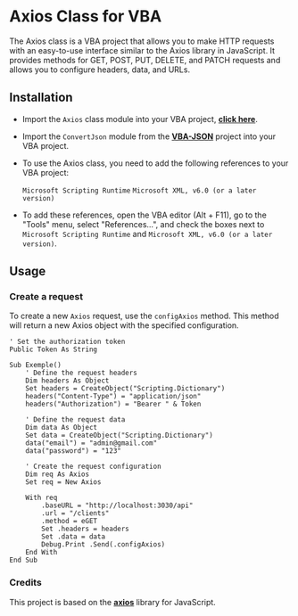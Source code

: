 # Axios Class for VBA
The Axios class is a VBA project that allows you to make HTTP requests with an easy-to-use interface similar to the Axios library in JavaScript. It provides methods for GET, POST, PUT, DELETE, and PATCH requests and allows you to configure headers, data, and URLs.

## Installation

- Import the `Axios` class module into your VBA project, [**click here**](https://github.com/ricardocamisa/Axios/blob/main/Axios.cls).
- Import the `ConvertJson` module from the [**VBA-JSON**](https://github.com/VBA-tools/VBA-JSON) project into your VBA project.
- To use the Axios class, you need to add the following references to your VBA project:

    `Microsoft Scripting Runtime`
    `Microsoft XML, v6.0 (or a later version)`

- To add these references, open the VBA editor (Alt + F11), go to the "Tools" menu, select "References...", and check the boxes next to ``Microsoft Scripting Runtime`` and ``Microsoft XML, v6.0 (or a later version)``.

## Usage

### Create a request

To create a new `Axios` request, use the `configAxios` method. This method will return a new Axios object with the specified configuration.

```vba
' Set the authorization token
Public Token As String

Sub Exemple()
    ' Define the request headers
    Dim headers As Object
    Set headers = CreateObject("Scripting.Dictionary")
    headers("Content-Type") = "application/json"
    headers("Authorization") = "Bearer " & Token

    ' Define the request data
    Dim data As Object
    Set data = CreateObject("Scripting.Dictionary")
    data("email") = "admin@gmail.com"
    data("password") = "123"

    ' Create the request configuration
    Dim req As Axios
    Set req = New Axios

    With req
        .baseURL = "http://localhost:3030/api"
        .url = "/clients"
        .method = eGET
        Set .headers = headers
        Set .data = data
        Debug.Print .Send(.configAxios)
    End With
End Sub
```

### Credits
This project is based on the [**axios**](https://github.com/axios/axios) library for JavaScript.
